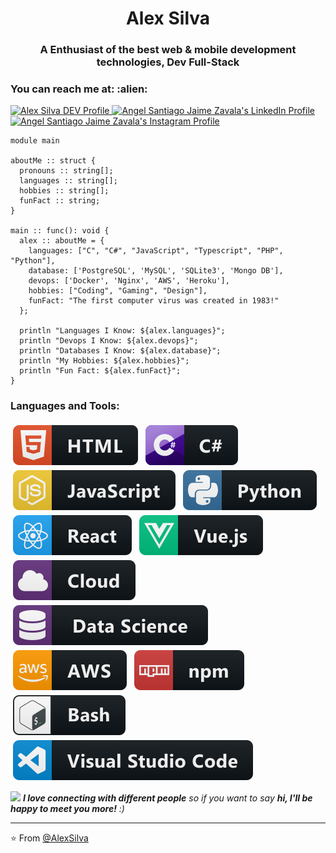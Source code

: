 <h1 align="center">Alex Silva</h1>
<h3 align="center">A Enthusiast of the best web & mobile development technologies, Dev Full-Stack</h3>


<h3 align="left">You can reach me at: :alien:</h3>

<p align="left">
  <a href="http://alexdesign.epizy.com/">
    <img src="https://d2fltix0v2e0sb.cloudfront.net/dev-badge.svg" alt="Alex Silva DEV Profile" height="30" width="30">
  </a>

  <a href="https://www.linkedin.com/in/alex-silva-9b277215b/">
    <img src="https://www.vectorlogo.zone/logos/linkedin/linkedin-icon.svg" alt="Angel Santiago Jaime Zavala's LinkedIn Profile" height="30" width="30">
  </a>

  <a href="https://www.instagram.com/alllexsillva/">
    <img src="https://www.vectorlogo.zone/logos/instagram/instagram-icon.svg" alt="Angel Santiago Jaime Zavala's Instagram Profile" height="30" width="30">
  </a>
</p>

```alexDesignPrograming1
module main

aboutMe :: struct {
  pronouns :: string[];
  languages :: string[];
  hobbies :: string[];
  funFact :: string;
}

main :: func(): void {
  alex :: aboutMe = {
    languages: ["C", "C#", "JavaScript", "Typescript", "PHP",  "Python"],
    database: ['PostgreSQL', 'MySQL', 'SQLite3', 'Mongo DB'],
    devops: ['Docker', 'Nginx', 'AWS', 'Heroku'],
    hobbies: ["Coding", "Gaming", "Design"],
    funFact: "The first computer virus was created in 1983!"
  };
  
  println "Languages I Know: ${alex.languages}";
  println "Devops I Know: ${alex.devops}";
  println "Databases I Know: ${alex.database}";
  println "My Hobbies: ${alex.hobbies}";
  println "Fun Fact: ${alex.funFact}";
}

```
<h3 align="left">Languages and Tools:</h3>

<p align="left">
  <img src="https://raw.githubusercontent.com/8bithemant/8bithemant/master/svg/dev/languages/html.svg" alt="Twitter" style="vertical-align:top; margin:4px">
  <img src="https://raw.githubusercontent.com/8bithemant/8bithemant/master/svg/dev/languages/csharp.svg"alt="Twitter" style="vertical-align:top; margin:4px">
  <img src="https://raw.githubusercontent.com/8bithemant/8bithemant/master/svg/dev/languages/js.svg" alt="Twitter" style="vertical-align:top; margin:4px">
  <img src="https://raw.githubusercontent.com/8bithemant/8bithemant/master/svg/dev/languages/python.svg" alt="Twitter" style="vertical-align:top; margin:4px">
  <img src="https://raw.githubusercontent.com/8bithemant/8bithemant/master/svg/dev/frameworks/react.svg" alt="Twitter" style="vertical-align:top; margin:4px">
  <img src="https://raw.githubusercontent.com/8bithemant/8bithemant/master/svg/dev/frameworks/vue.svg" alt="Twitter" style="vertical-align:top; margin:4px">
  <img src="https://raw.githubusercontent.com/8bithemant/8bithemant/master/svg/dev/misc/cloud.svg" alt="Twitter" style="vertical-align:top; margin:4px">
  <img src="https://raw.githubusercontent.com/8bithemant/8bithemant/master/svg/dev/misc/datascience.svg" alt="Twitter" style="vertical-align:top; margin:4px">
  <img src="https://raw.githubusercontent.com/8bithemant/8bithemant/master/svg/dev/services/aws.svg" alt="Twitter" style="vertical-align:top; margin:4px">
  <img src="https://raw.githubusercontent.com/8bithemant/8bithemant/master/svg/dev/services/npm.svg" alt="Twitter" style="vertical-align:top; margin:4px">
  <img src="https://raw.githubusercontent.com/8bithemant/8bithemant/master/svg/dev/tools/bash.svg" alt="Twitter" style="vertical-align:top; margin:4px">
  <img src="https://raw.githubusercontent.com/8bithemant/8bithemant/master/svg/dev/tools/visualstudio_code.svg" alt="Twitter" style="vertical-align:top; margin:4px">
</p>

<img src="https://media.giphy.com/media/LnQjpWaON8nhr21vNW/giphy.gif" width="60"> <em><b>I love connecting with different people</b> so if you want to say <b>hi, I'll be happy to meet you more!</b> :)</em>

---

⭐️ From [@AlexSilva](https://github.com/alexdesignprograming1)
